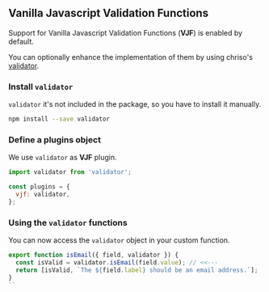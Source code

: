 ## Vanilla Javascript Validation Functions

Support for Vanilla Javascript Validation Functions (**VJF**) is enabled by default.

You can optionally enhance the implementation of them by using chriso's [validator](https://github.com/chriso/validator.js).

### Install `validator`
`validator` it's not included in the package, so you have to install it manually.

```bash
npm install --save validator
```

### Define a plugins object

We use `validator` as **VJF** plugin.

```javascript
import validator from 'validator';

const plugins = {
  vjf: validator,
};
```

### Using the `validator` functions

You can now access the `validator` object in your custom function.

```javascript
export function isEmail({ field, validator }) {
  const isValid = validator.isEmail(field.value); // <<---
  return [isValid, `The ${field.label} should be an email address.`];
}
``
